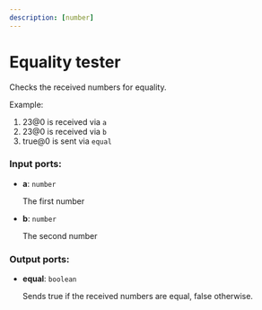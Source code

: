 ```yaml
---
description: [number]
---
```


# Equality tester

Checks the received numbers for equality.

Example:

1. 23@0 is received via `a`
2. 23@0 is received via `b`
3. true@0 is sent via `equal`

### Input ports:

* __a__: ` number `

    The first number


* __b__: ` number `

    The second number

### Output ports:

* __equal__: ` boolean `

    Sends true if the received numbers are equal, false otherwise.

